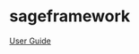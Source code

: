 # sageframework

[User Guide](https://github.com/USNavalResearchLaboratory/sageframework/blob/master/doc/singlehtml/index.html)
